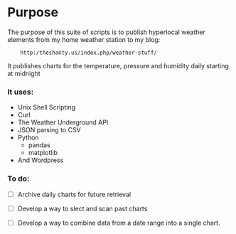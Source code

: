 # Purpose

The purpose of this suite of scripts is to publish hyperlocal weather elements from my home weather station to my blog:
```
	http:/theshanty.us/index.php/weather-stuff/
```

It publishes charts for the temperature, pressure and humidity daily starting at midnight

### It uses: 
- Unix Shell Scripting
- Curl
- The Weather Underground API
- JSON parsing to CSV
- Python
  - pandas
  - matplotlib
- And Wordpress

### To do: 
- [ ] Archive daily charts for future retrieval
- [ ] Develop a way to slect and scan past charts
- [ ] Develop a way to combine data from a date range into a single chart.

